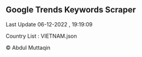 

## Google Trends Keywords Scraper 
 
Last Update 06-12-2022 , 19:19:09

Country List :
VIETNAM.json



© Abdul Muttaqin 
